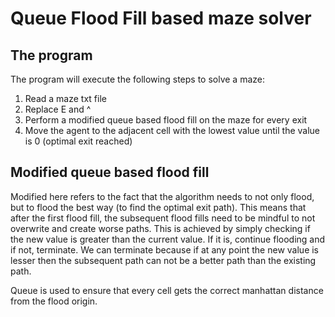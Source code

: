 # Queue Flood Fill based maze solver

## The program
The program will execute the following steps to solve a maze:
1. Read a maze txt file
2. Replace E and ^
3. Perform a modified queue based flood fill on the maze for every exit
4. Move the agent to the adjacent cell with the lowest value until the value is 0 (optimal exit reached)

## Modified queue based flood fill
Modified here refers to the fact that the algorithm needs to not only flood, but to flood the best way (to find the optimal exit path). This means that after the first flood fill, the subsequent flood fills need to be mindful to not overwrite and create worse paths. This is achieved by simply checking if the new value is greater than the current value. If it is, continue flooding and if not, terminate. We can terminate because if at any point the new value is lesser then the subsequent path can not be a better path than the existing path.

Queue is used to ensure that every cell gets the correct manhattan distance from the flood origin. 
